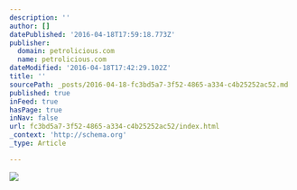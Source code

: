 ```yaml
---
description: ''
author: []
datePublished: '2016-04-18T17:59:18.773Z'
publisher:
  domain: petrolicious.com
  name: petrolicious.com
dateModified: '2016-04-18T17:42:29.102Z'
title: ''
sourcePath: _posts/2016-04-18-fc3bd5a7-3f52-4865-a334-c4b25252ac52.md
published: true
inFeed: true
hasPage: true
inNav: false
url: fc3bd5a7-3f52-4865-a334-c4b25252ac52/index.html
_context: 'http://schema.org'
_type: Article

---
```

![](http://petrolicious.imgix.net/2013/features/2-gtvs/1974-alfa-romeo-gtv-02.jpg?w=1000&q=50)